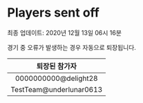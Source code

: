 # Players sent off
최종 업데이트: 2020년 12월 13일 06시 16분


경기 중 오류가 발생하는 경우 자동으로 퇴장됩니다.


| 퇴장된 참가자 |
|:---:|
| 0000000000@delight28 |
| TestTeam@underlunar0613 |